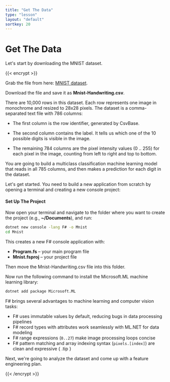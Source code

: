 ```yaml
---
title: "Get The Data"
type: "lesson"
layout: "default"
sortkey: 20
---
```


# Get The Data

Let's start by downloading the MNIST dataset. 

{{< encrypt >}}

Grab the file from here: [MNIST dataset](https://csvbase.com/mdfarragher/mnist-handwriting).

Download the file and save it as **Mnist-Handwriting.csv**.

There are 10,000 rows in this dataset. Each row represents one image in monochrome and resized to 28x28 pixels. The dataset is a comma-separated text file with 786 columns:

- The first column is the row identifier, generated by CsvBase.

- The second column contains the label. It tells us which one of the 10 possible digits is visible in the image.

- The remaining 784 columns are the pixel intensity values (0 .. 255) for each pixel in the image, counting from left to right and top to bottom.

You are going to build a multiclass classification machine learning model that reads in all 785 columns, and then makes a prediction for each digit in the dataset.

Let's get started. You need to build a new application from scratch by opening a terminal and creating a new console project:

#### Set Up The Project

Now open your terminal and navigate to the folder where you want to create the project (e.g., **~/Documents**), and run:

```bash
dotnet new console -lang F# -o Mnist
cd Mnist
```

This creates a new F# console application with:

- **Program.fs** – your main program file
- **Mnist.fsproj** – your project file

Then move the Mnist-Handwriting.csv file into this folder.

Now run the following command to install the Microsoft.ML machine learning library:

```bash
dotnet add package Microsoft.ML
```

F# brings several advantages to machine learning and computer vision tasks:
- F# uses immutable values by default, reducing bugs in data processing pipelines
- F# record types with attributes work seamlessly with ML.NET for data modeling
- F# range expressions (`0..27`) make image processing loops concise
- F# pattern matching and array indexing syntax (`pixels.[index]`) are clean and expressive
{ .tip }

Next, we're going to analyze the dataset and come up with a feature engineering plan.

{{< /encrypt >}}